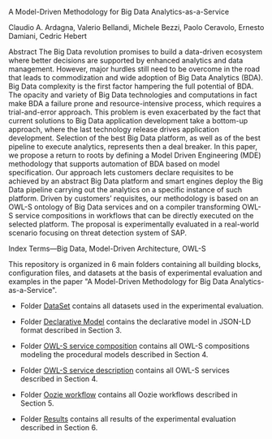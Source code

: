 A Model-Driven Methodology for Big Data Analytics-as-a-Service

Claudio A. Ardagna, Valerio Bellandi, Michele Bezzi, Paolo Ceravolo, Ernesto Damiani, Cedric Hebert

Abstract The Big Data revolution promises to build a data-driven ecosystem where better decisions are supported by enhanced
analytics and data management. However, major hurdles still need to be overcome in the road that leads to commodization and wide
adoption of Big Data Analytics (BDA). Big Data complexity is the first factor hampering the full potential of BDA. The opacity and variety of Big Data technologies and computations in fact make BDA a failure prone and resource-intensive process, which requires a
trial-and-error approach. This problem is even exacerbated by the fact that current solutions to Big Data application development take a bottom-up approach, where the last technology release drives application development. Selection of the best Big Data platform, as well as of the best pipeline to execute analytics, represents then a deal breaker. In this paper, we propose a return to roots by defining a Model Driven Engineering (MDE) methodology that supports automation of BDA based on model specification. Our approach lets customers declare requisites to be achieved by an abstract Big Data platform and smart engines deploy the Big Data pipeline carrying out the analytics on a specific instance of such platform. Driven by customers’ requisites, our methodology is based on an OWL-S ontology of Big Data services and on a compiler transforming OWL-S service compositions in workflows that can be directly executed on the selected platform. The proposal is experimentally evaluated in a real-world scenario focusing on threat detection system of SAP. 


Index Terms—Big Data, Model-Driven Architecture, OWL-S

This repository is organized in 6 main folders containing all building blocks, configuration files, and datasets at the basis of experimental evaluation and examples in the paper "A Model-Driven Methodology for Big Data Analytics-as-a-Service".

- Folder [DataSet](https://github.com/SESARLab/A-Model-Driven-Methodology/tree/master/Dataset) contains all datasets used in the experimental evaluation. 

- Folder [Declarative Model](https://github.com/SESARLab/A-Model-Driven-Methodology/tree/master/Declarative%20model) contains the declarative model in JSON-LD format described in Section 3.

- Folder [OWL-S service composition](https://github.com/SESARLab/A-Model-Driven-Methodology/tree/master/OWL-S%20service%20composition) contains all OWL-S compositions modeling the procedural models described in Section 4.

- Folder [OWL-S service description](https://github.com/SESARLab/A-Model-Driven-Methodology/tree/master/OWL-S%20service%20description) contains all OWL-S services described in Section 4.

- Folder [Oozie workflow](https://github.com/SESARLab/A-Model-Driven-Methodology/tree/master/Oozie%20workflow) contains all Oozie workflows described in Section 5.

- Folder [Results](https://github.com/SESARLab/A-Model-Driven-Methodology/tree/master/Results) contains all results of the experimental evaluation described in Section 6.



